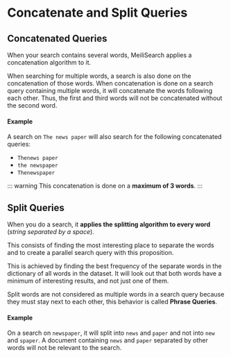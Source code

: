 # Concatenate and Split Queries

## Concatenated Queries

When your search contains several words, MeiliSearch applies a concatenation algorithm to it.

When searching for multiple words, a search is also done on the concatenation of those words. When concatenation is done on a search query containing multiple words, it will concatenate the words following each other. Thus, the first and third words will not be concatenated without the second word.

#### Example

A search on `The news paper` will also search for the following concatenated queries:

- `Thenews paper`
- `the newspaper`
- `Thenewspaper`

::: warning
This concatenation is done on a **maximum of 3 words**.
:::

## Split Queries

When you do a search, it **applies the splitting algorithm to every word** (_string separated by a space_).

This consists of finding the most interesting place to separate the words and to create a parallel search query with this proposition.

This is achieved by finding the best frequency of the separate words in the dictionary of all words in the dataset. It will look out that both words have a minimum of interesting results, and not just one of them.

Split words are not considered as multiple words in a search query because they must stay next to each other, this behavior is called **Phrase Queries**.

#### Example

On a search on `newspaper`, it will split into `news` and `paper` and not into `new` and `spaper`.
A document containing `news` and `paper` separated by other words will not be relevant to the search.
